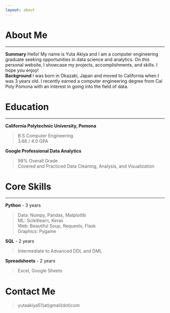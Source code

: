 ```yaml
---
layout: about 
---
```


# About Me
---
**Summary**
Hello! My name is Yuta Akiya and I am a computer engineering graduate seeking opportunities in data science and analytics. 
On this personal website, I showcase my projects, accomplishments, and skills. I hope you enjoy!  
**Background**
I was born in Okazaki, Japan and moved to California when I was 3 years old. I recently earned a computer engineering degree from Cal Poly Pomona with an interest in going into the field of data. 

# Education
---
**California Polytechnic University, Pomona**
> B.S Computer Engineering  
> 3.66 / 4.0 GPA  


**Google Professional Data Analytics**
> 98% Overall Grade  
> Covered and Practiced Data Cleaning, Analysis, and Visualization

# Core Skills  
---
**Python** - 3 years
> Data: Numpy, Pandas, Matplotlib  
> ML: Scikitlearn, Keras  
> Web: Beautiful Soup, Requests, Flask  
> Graphics: Pygame


**SQL**  - 2 years
> Intermediate to Advanced DDL and DML


**Spreadsheets** - 2 years
> Excel, Google Sheets


# Contact Me 
> yutaakiya51(at)gmail(dot)com  
